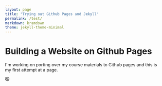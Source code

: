 ```yaml
---
layout: page
title: "Trying out Github Pages and Jekyll"
permalink: /test/
markdown: kramdown
theme: jekyll-theme-minimal
---
```


# Building a Website on Github Pages

I'm working on porting over my course materials to Github pages and this is my first attempt at a page. 

😸

